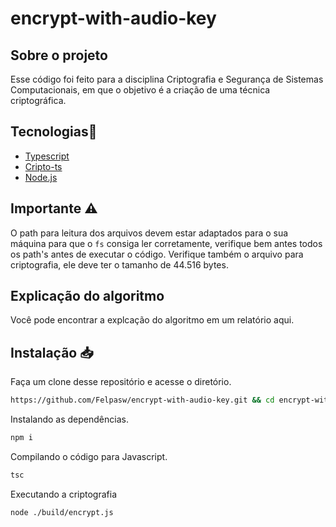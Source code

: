 # encrypt-with-audio-key
## Sobre o projeto 
Esse código foi feito para a disciplina Criptografia e Segurança de Sistemas Computacionais, em que o objetivo é a criação de uma técnica criptográfica.
## Tecnologias🚀
- <a href="https://www.typescriptlang.org"> Typescript </a>
- <a href= "https://www.npmjs.com/package/crypto-ts"> Cripto-ts </a > 
- <a href="https://nodejs.org/en"> Node.js </a>
## Importante ⚠️ 
O path para leitura dos arquivos devem estar adaptados para o sua máquina para que o `fs` consiga ler corretamente, verifique bem antes todos os path's antes de executar o código. Verifique também o arquivo para criptografia, ele deve ter o tamanho de 44.516 bytes.
## Explicação do algoritmo
Você pode encontrar a explcação do algoritmo em um relatório aqui.
## Instalação 📥

Faça um clone desse repositório e acesse o diretório.
```bash
https://github.com/Felpasw/encrypt-with-audio-key.git && cd encrypt-with-audio-key
```
Instalando as dependências.
```bash
npm i 
```
Compilando o código para Javascript.
```bash
tsc 
```
Executando a criptografia
```bash
node ./build/encrypt.js
```
